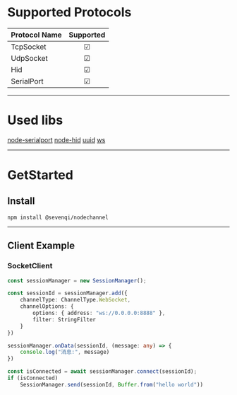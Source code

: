 # Supported Protocols

  |Protocol Name| Supported |
  |  ----       | :----: | 
  |  TcpSocket  | ☑    |
  |  UdpSocket  | ☑    |
  |  Hid        | ☑    |
  |  SerialPort | ☑    |

---
# Used libs
[node-serialport](https://github.com/serialport/node-serialport)
[node-hid](https://github.com/node-hid/node-hid)
[uuid](https://github.com/uuidjs/uuid)
[ws](https://github.com/websockets/ws)

---
# GetStarted
## Install
```shell
npm install @sevenqi/nodechannel
```

---
## Client Example 

### SocketClient

```typescript
const sessionManager = new SessionManager();

const sessionId = sessionManager.add({
    channelType: ChannelType.WebSocket,
    channelOptions: {
        options: { address: "ws://0.0.0.0:8888" },
        filter: StringFilter
    }
})

sessionManager.onData(sessionId, (message: any) => {
    console.log("消息:", message)
})

const isConnected = await sessionManager.connect(sessionId);
if (isConnected)
    SessionManager.send(sessionId, Buffer.from("hello world"))
```
